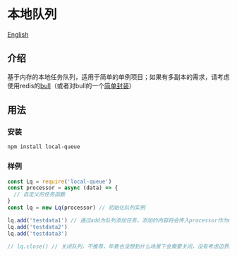 # 本地队列

[English](https://github.com/test3207/local-queue/blob/master/README.md)

## 介绍

基于内存的本地任务队列，适用于简单的单例项目；如果有多副本的需求，请考虑使用redis的[bull](https://github.com/OptimalBits/bull)（或者对bull的一个[简单封装](https://github.com/test3207/queue-manager)）

## 用法

### 安装

```bash
npm install local-queue
```

### 样例

```javascript
const Lq = require('local-queue')
const processor = async (data) => {
  // 自定义的任务函数
}
const lq = new Lq(processor) // 初始化队列实例

lq.add('testdata1') // 通过add为队列添加任务，添加的内容将会传入processor作为data参数
lq.add('testdata2')
lq.add('testdata3')

// lq.close() // 关闭队列，不推荐，毕竟也没想到什么场景下会需要关闭，没有考虑边界问题
```
